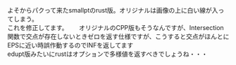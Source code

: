 よそからパクって来たsmallptのrust版。オリジナルは画像の上に白い線が入ってしまう。  
これを修正してます。　　
オリジナルのCPP版もそうなんですが、Intersection関数で交点が存在しないときゼロを返す仕様ですが、こうすると交点がほんとにEPSに近い時誤作動するのでINFを返してます  
edupt版みたいにrustはオプションで多様値を返すべきでしょうね・・・

